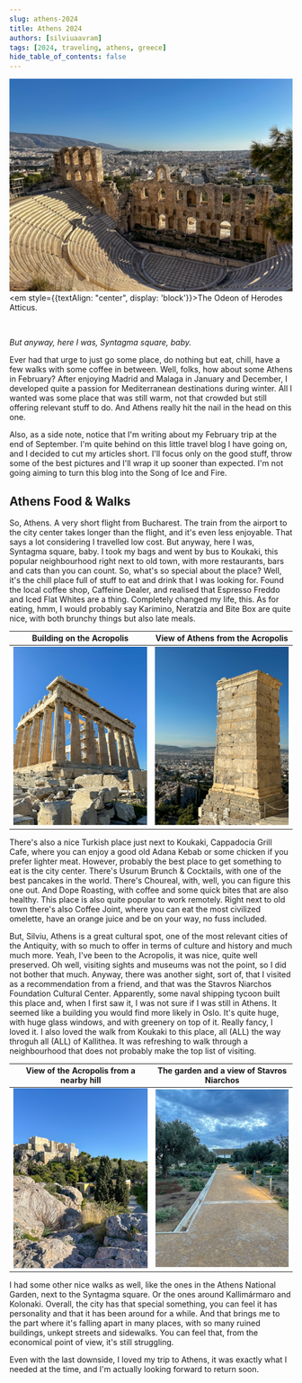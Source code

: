 ```yaml
---
slug: athens-2024
title: Athens 2024
authors: [silviuaavram]
tags: [2024, traveling, athens, greece]
hide_table_of_contents: false
---
```


![the odeon of herodes atticus](./odeon-of-herodes-atticus.jpg) <em
style={{textAlign: "center", display: 'block'}}>The Odeon of Herodes
Atticus.</em>

<br />

_But anyway, here I was, Syntagma square, baby._

Ever had that urge to just go some place, do nothing but eat, chill, have a few
walks with some coffee in between. Well, folks, how about some Athens in
February? After enjoying Madrid and Malaga in January and December, I developed
quite a passion for Mediterranean destinations during winter. All I wanted was
some place that was still warm, not that crowded but still offering relevant
stuff to do. And Athens really hit the nail in the head on this one.

Also, as a side note, notice that I'm writing about my February trip at the end
of September. I'm quite behind on this little travel blog I have going on, and I
decided to cut my articles short. I'll focus only on the good stuff, throw some
of the best pictures and I'll wrap it up sooner than expected. I'm not going
aiming to turn this blog into the Song of Ice and Fire.

## Athens Food & Walks

So, Athens. A very short flight from Bucharest. The train from the airport to
the city center takes longer than the flight, and it's even less enjoyable. That
says a lot considering I travelled low cost. But anyway, here I was, Syntagma
square, baby. I took my bags and went by bus to Koukaki, this popular
neighbourhood right next to old town, with more restaurants, bars and cats than
you can count. So, what's so special about the place? Well, it's the chill place
full of stuff to eat and drink that I was looking for. Found the local coffee
shop, Caffeine Dealer, and realised that Espresso Freddo and Iced Flat Whites
are a thing. Completely changed my life, this. As for eating, hmm, I would
probably say Karimino, Neratzia and Bite Box are quite nice, with both brunchy
things but also late meals.

|           Building on the Acropolis           |             View of Athens from the Acropolis              |
| :-------------------------------------------: | :--------------------------------------------------------: |
| ![building on the acropolis](./acropolis.jpg) | ![view of athens from the acropilis](./view-of-athens.jpg) |

There's also a nice Turkish place just next to Koukaki, Cappadocia Grill Cafe,
where you can enjoy a good old Adana Kebab or some chicken if you prefer lighter
meat. However, probably the best place to get something to eat is the city
center. There's Usurum Brunch & Cocktails, with one of the best pancakes in the
world. There's Choureal, with, well, you can figure this one out. And Dope
Roasting, with coffee and some quick bites that are also healthy. This place is
also quite popular to work remotely. Right next to old town there's also Coffee
Joint, where you can eat the most civilized omelette, have an orange juice and
be on your way, no fuss included.

But, Silviu, Athens is a great cultural spot, one of the most relevant cities of
the Antiquity, with so much to offer in terms of culture and history and much
much more. Yeah, I've been to the Acropolis, it was nice, quite well preserved.
Oh well, visiting sights and museums was not the point, so I did not bother that
much. Anyway, there was another sight, sort of, that I visited as a
recommendation from a friend, and that was the Stavros Niarchos Foundation
Cultural Center. Apparently, some naval shipping tycoon built this place and,
when I first saw it, I was not sure if I was still in Athens. It seemed like a
building you would find more likely in Oslo. It's quite huge, with huge glass
windows, and with greenery on top of it. Really fancy, I loved it. I also loved
the walk from Koukaki to this place, all (ALL) the way throguh all (ALL) of
Kallithea. It was refreshing to walk through a neighbourhood that does not
probably make the top list of visiting.

|               View of the Acropolis from a nearby hill               |                   The garden and a view of Stavros Niarchos                    |
| :------------------------------------------------------------------: | :----------------------------------------------------------------------------: |
| ![view of the acropilis from a nearby hill](./view-of-acropolis.jpg) | ![the gandern and the stavron niarchos](./view-of-stavros-niarchos-center.jpg) |

I had some other nice walks as well, like the ones in the Athens National
Garden, next to the Syntagma square. Or the ones around Kallimármaro and
Kolonaki. Overall, the city has that special something, you can feel it has
personality and that it has been around for a while. And that brings me to the
part where it's falling apart in many places, with so many ruined buildings,
unkept streets and sidewalks. You can feel that, from the economical point of
view, it's still struggling.

Even with the last downside, I loved my trip to Athens, it was exactly what I
needed at the time, and I'm actually looking forward to return soon.
